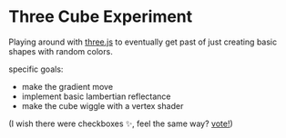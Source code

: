 # Three Cube Experiment

Playing around with [three.js](https://threejs.org/) to eventually get past of just creating basic shapes with random colors. 

specific goals: 
- make the gradient move 
- implement basic lambertian reflectance
- make the cube wiggle with a vertex shader

(I wish there were checkboxes ✨, feel the same way? [vote!](https://support.glitch.com/t/support-for-gfm-checkboxes-in-markdown/2976)) 